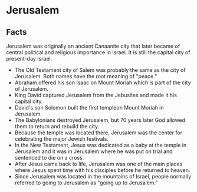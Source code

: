 # Jerusalem

## Facts

Jerusalem was originally an ancient Canaanite city that later became of central political and religious importance in Israel. It is still the capital city of present-day Israel.

* The Old Testament city of Salem was probably the same as the city of Jerusalem. Both names have the root meaning of "peace."
* Abraham offered his son Isaac on Mount Moriah which is part of the city of Jerusalem.
* King David captured Jerusalem from the Jebusites and made it his capital city.
* David's son Solomon built the first templeon Mount Moriah in Jerusalem.
* The Babylonians destroyed Jerusalem, but 70 years later God allowed them to return and rebuild the city.
* Because the temple was located there, Jerusalem was the center for celebrating the major Jewish festivals.
* In the New Testament, Jesus was dedicated as a baby at the temple in Jerusalem and it was in Jerusalem where he was put on trial and sentenced to die on a cross.
* After Jesus came back to life, Jerusalem was one of the main places where Jesus spent time with his disciples before he returned to heaven.
* Since Jerusalem was located in the mountains of Israel, people normally referred to going to Jerusalem as "going up to Jerusalem."